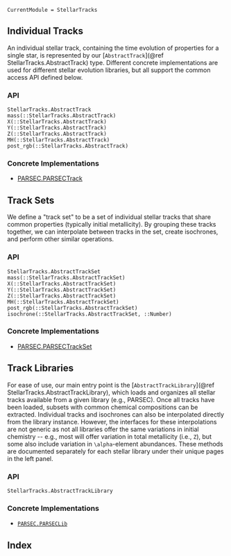 ```@meta
CurrentModule = StellarTracks
```

## Individual Tracks
An individual stellar track, containing the time evolution of properties for a single star, is represented by our [`AbstractTrack`](@ref StellarTracks.AbstractTrack) type. Different concrete implementations are used for different stellar evolution libraries, but all support the common access API defined below.

### API
```@docs
StellarTracks.AbstractTrack
mass(::StellarTracks.AbstractTrack)
X(::StellarTracks.AbstractTrack)
Y(::StellarTracks.AbstractTrack)
Z(::StellarTracks.AbstractTrack)
MH(::StellarTracks.AbstractTrack)
post_rgb(::StellarTracks.AbstractTrack)
```

### Concrete Implementations
 - [PARSEC.PARSECTrack](@ref)

## Track Sets
We define a "track set" to be a set of individual stellar tracks that share common properties (typically initial metallicity). By grouping these tracks together, we can interpolate between tracks in the set, create isochrones, and perform other similar operations.

### API
```@docs
StellarTracks.AbstractTrackSet
mass(::StellarTracks.AbstractTrackSet)
X(::StellarTracks.AbstractTrackSet)
Y(::StellarTracks.AbstractTrackSet)
Z(::StellarTracks.AbstractTrackSet)
MH(::StellarTracks.AbstractTrackSet)
post_rgb(::StellarTracks.AbstractTrackSet)
isochrone(::StellarTracks.AbstractTrackSet, ::Number)
```

### Concrete Implementations
 - [PARSEC.PARSECTrackSet](@ref)

## Track Libraries
For ease of use, our main entry point is the [`AbstractTrackLibrary`](@ref StellarTracks.AbstractTrackLibrary), which loads and organizes all stellar tracks available from a given library (e.g., PARSEC). Once all tracks have been loaded, subsets with common chemical compositions can be extracted. Individual tracks and isochrones can also be interpolated directly from the library instance. However, the interfaces for these interpolations are not generic as not all libraries offer the same variations in initial chemistry -- e.g., most will offer variation in total metallicity (i.e., ``Z``), but some also include variation in ``\alpha``-element abundances. These methods are documented separately for each stellar library under their unique pages in the left panel.

### API
```@docs
StellarTracks.AbstractTrackLibrary
```

### Concrete Implementations
 - [`PARSEC.PARSECLib`](@ref)

## Index
```@index
```
